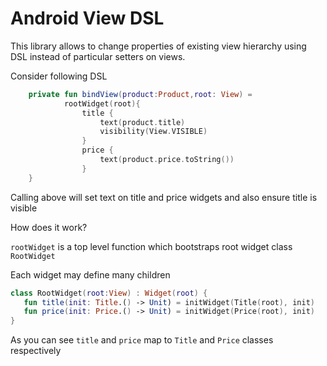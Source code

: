 Android View DSL
====

This library allows to change properties of existing view hierarchy using DSL instead of
particular setters on views.

Consider following DSL

```kotlin
    private fun bindView(product:Product,root: View) = 
            rootWidget(root){
                title {
                    text(product.title)
                    visibility(View.VISIBLE)
                }
                price {
                    text(product.price.toString())
                }
    }            
```

Calling above will set text on title and price widgets and also ensure title is visible

How does it work?

`rootWidget` is a top level function which bootstraps root widget class `RootWidget`

Each widget may define many children 

```kotlin
class RootWidget(root:View) : Widget(root) {
   fun title(init: Title.() -> Unit) = initWidget(Title(root), init)
   fun price(init: Price.() -> Unit) = initWidget(Price(root), init)
}
```

As you can see `title` and `price` map to `Title` and `Price` classes respectively





